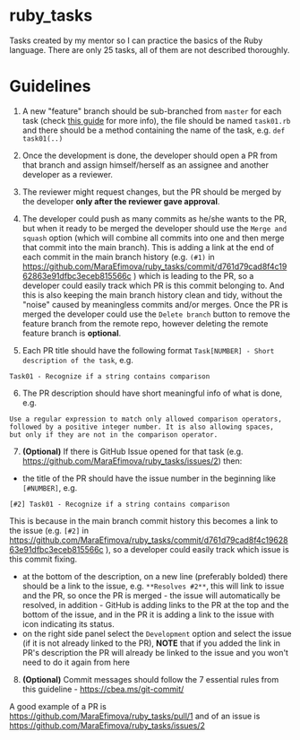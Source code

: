 # ruby_tasks
Tasks created by my mentor so I can practice the basics of the Ruby language. There are only 25 tasks, all of them are not described thoroughly.

# Guidelines

1. A new "feature" branch should be sub-branched from `master` for each task (check [this guide](https://www.atlassian.com/git/tutorials/comparing-workflows/feature-branch-workflow) for more info), the file should be named `task01.rb` and there should be a method containing the name of the task, e.g. `def task01(..)`

2. Once the development is done, the developer should open a PR from that branch and assign himself/herself as an assignee and another developer as a reviewer.

3. The reviewer might request changes, but the PR should be merged by the developer __only after the reviewer gave approval__.

4. The developer could push as many commits as he/she wants to the PR, but when it ready to be merged the developer should use the `Merge and squash` option (which will combine all commits into one and then merge that commit into the main branch). This is adding a link at the end of each commit in the main branch history (e.g. `(#1)` in https://github.com/MaraEfimova/ruby_tasks/commit/d761d79cad8f4c1962863e91dfbc3eceb815566c ) which is leading to the PR, so a developer could easily track which PR is this commit belonging to. And this is also keeping the main branch history clean and tidy, without the "noise" caused by meaningless commits and/or merges. Once the PR is merged the developer could use the `Delete branch` button to remove the feature branch from the remote repo, however deleting the remote feature branch is **optional**.

5. Each PR title should have the following format `Task[NUMBER] - Short description of the task`, e.g.
```
Task01 - Recognize if a string contains comparison
```

6. The PR description should have short meaningful info of what is done, e.g.
```
Use a regular expression to match only allowed comparison operators,
followed by a positive integer number. It is also allowing spaces,
but only if they are not in the comparison operator.
```

7. **(Optional)** If there is GitHub Issue opened for that task (e.g. https://github.com/MaraEfimova/ruby_tasks/issues/2) then:
- the title of the PR should have the issue number in the beginning like `[#NUMBER]`, e.g.
```
[#2] Task01 - Recognize if a string contains comparison
```
This is because in the main branch commit history this becomes a link to the issue (e.g. `[#2]` in https://github.com/MaraEfimova/ruby_tasks/commit/d761d79cad8f4c1962863e91dfbc3eceb815566c ), so a developer could easily track which issue is this commit fixing.
- at the bottom of the description, on a new line (preferably bolded) there should be a link to the issue, e.g. `**Resolves #2**`, this will link to issue and the PR, so once the PR is merged - the issue will automatically be resolved, in addition - GitHub is adding links to the PR at the top and the bottom of the issue, and in the PR it is adding a link to the issue with icon indicating its status. 
- on the right side panel select the `Development` option and select the issue (if it is not already linked to the PR), **NOTE** that if you added the link in PR's description the PR will already be linked to the issue and you won't need to do it again from here

8. **(Optional)** Commit messages should follow the 7 essential rules from this guideline - https://cbea.ms/git-commit/

A good example of a PR is https://github.com/MaraEfimova/ruby_tasks/pull/1 and of an issue is https://github.com/MaraEfimova/ruby_tasks/issues/2
